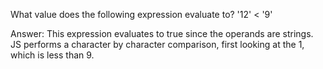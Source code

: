 What value does the following expression evaluate to?
'12' < '9'

Answer: This expression evaluates to true since the operands are strings. JS performs a character by character comparison, first looking at the 1, which is less than 9. 